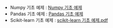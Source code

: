 - Numpy 기초 예제 : 
[Numpy 기초 예제](https://github.com/dayoungkoko/Big_Data/files/10474705/Numpy.pdf)
- Pandas 기초 예제 : 
[Pandas 기초 예제](https://github.com/dayoungkoko/Big_Data/files/10478902/Pandas.pdf)
- Scikit-learn 기초 예제 :
[scikit-learn 기초 예제.pdf](https://github.com/dayoungkoko/Big_Data/files/10480940/scikit-learn.pdf)

